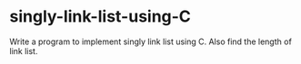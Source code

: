 # singly-link-list-using-C

Write a program to implement singly link list using C. Also find the length of link list.
